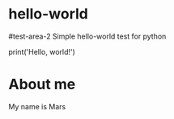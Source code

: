 # hello-world
#test-area-2
Simple hello-world test for python

print('Hello, world!')

# About me
My name is Mars
